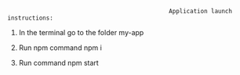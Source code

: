                                                   Application launch instructions:
1. In the terminal go to the folder my-app


2. Run npm command npm i


3. Run command npm start

